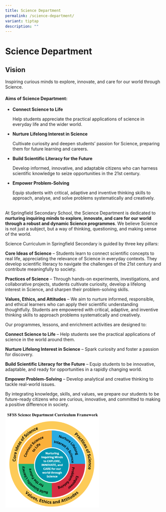 ```yaml
---
title: Science Department
permalink: /science-department/
variant: tiptap
description: ""
---
```

<h1>Science Department</h1>
<h2>Vision</h2>
<p>Inspiring curious minds to explore, innovate, and care for our world through
Science.</p>
<p></p>
<h4>Aims of Science Department:</h4>
<ul>
<li>
<p><strong>Connect Science to Life</strong>
</p>
<p>Help students appreciate the practical applications of science in everyday
life and the wider world.</p>
<p></p>
</li>
<li>
<p><strong>Nurture Lifelong Interest in Science</strong>
</p>
<p>Cultivate curiosity and deepen students’ passion for Science, preparing
them for future learning and careers.</p>
<p></p>
</li>
<li>
<p><strong>Build Scientific Literacy for the Future</strong>
</p>
<p>Develop informed, innovative, and adaptable citizens who can harness scientific
knowledge to seize opportunities in the 21st century.</p>
<p></p>
</li>
<li>
<p><strong>Empower Problem-Solving</strong>
</p>
<p>Equip students with critical, adaptive and inventive thinking skills to
approach, analyse, and solve problems systematically and creatively.</p>
</li>
</ul>
<p>
<br>At Springfield Secondary School, the Science Department is dedicated to <strong>nurturing inquiring minds to explore, innovate, and care for our world through a robust and dynamic Science programmes</strong>.
We believe Science is not just a subject, but a way of thinking, questioning,
and making sense of the world.</p>
<p></p>
<p>Science Curriculum in Springfield Secondary is guided by three key pillars:
<br>
</p>
<p><strong>Core Ideas of Science</strong> – Students learn to connect scientific
concepts to real life, appreciating the relevance of Science in everyday
contexts. They develop scientific literacy to navigate the challenges of
the 21st century and contribute meaningfully to society.</p>
<p></p>
<p><strong>Practices of Science</strong> – Through hands-on experiments, investigations,
and collaborative projects, students cultivate curiosity, develop a lifelong
interest in Science, and sharpen their problem-solving skills.
<br>
</p>
<p><strong>Values, Ethics, and Attitudes</strong> – We aim to nurture informed,
responsible, and ethical learners who can apply their scientific understanding
thoughtfully. Students are empowered with critical, adaptive, and inventive
thinking skills to approach problems systematically and creatively.</p>
<p></p>
<p>Our programmes, lessons, and enrichment activities are designed to:</p>
<p></p>
<p><strong>Connect Science to Life</strong> – Help students see the practical
applications of science in the world around them.
<br>
</p>
<p><strong>Nurture Lifelong Interest in Science</strong> – Spark curiosity
and foster a passion for discovery.</p>
<p></p>
<p><strong>Build Scientific Literacy for the Future</strong> – Equip students
to be innovative, adaptable, and ready for opportunities in a rapidly changing
world.</p>
<p></p>
<p><strong>Empower Problem-Solving</strong> – Develop analytical and creative
thinking to tackle real-world issues.
<br>
</p>
<p>By integrating knowledge, skills, and values, we prepare our students
to be future-ready citizens who are curious, innovative, and committed
to making a positive difference in society.</p>
<p></p>
<div class="isomer-image-wrapper">
<img style="width: 60%;" height="auto" width="100%" alt="" src="/images/sciencenew1.png">
</div>
<p>
<br>
</p>